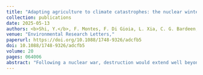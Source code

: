 ```yaml
---
title: "Adapting agriculture to climate catastrophes: the nuclear winter case"
collection: publications
date: 2025-05-13
authors: <b>Shi, Y.</b>, F. Montes, F. Di Gioia, L. Xia, C. G. Bardeen, C. T. Anderson, Y. Gil, D. Khider, V. Ratnakar, and A. R. Kemanian
venue: "Environmental Research Letters,"
paperurl: https://doi.org/10.1088/1748-9326/adcfb5
doi: 10.1088/1748-9326/adcfb5
volume: 20
pages: 064006
abstract: "Following a nuclear war, destruction would extend well beyond the blast zones due to the onset of a nuclear winter that can devastate the biosphere, including agriculture. Understanding the damage magnitude and preparing for the folly of its occurrence are critical given current geopolitical tensions. We developed and applied a framework to simulate global crop production under a nuclear winter using the Cycles agroecosystem model, incorporating ultraviolet (UV)-B radiation effects on plant growth and adaptive selection of crop maturity types (shorter cycle the lower the temperature). Using maize (<i>Zea maize</i> L.) as a sentinel crop, we found that annual maize production could decline from 7% after a small-scale regional nuclear war with 5 Tg soot injection, to 80% after a global nuclear war with 150 Tg soot injection, with recovery taking from 7 to 12 years. UV-B damage would peak 6–8 years post-war and can further decrease annual maize production by 7%. Over the recovery period, adaptive selection of maize maturity types to track changing temperatures could increase production by 10% compared to a no-adaptation strategy. Seed availability may become a critical adaptation bottleneck; this and prior studies might underestimate food production declines. We propose that adaptation must include the development of Agricultural Resilience Kits consisting of region- and climate-specific seed and technology packages designed to buffer against uncertainty while supply chains recover. These kits would be congenial with the transient conditions during the recovery period, and would also be applicable to other catastrophes affecting food production."
---
```

